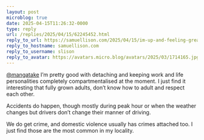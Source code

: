 ```yaml
---
layout: post
microblog: true
date: 2025-04-15T11:26:32-0000
type: reply
url: /replies/2025/04/15/62245452.html
reply_to_url: https://samuellison.com/2025/04/15/im-up-and-feeling-great.html
reply_to_hostname: samuellison.com
reply_to_username: slison
reply_to_avatar: https://avatars.micro.blog/avatars/2025/03/1714165.jpg
---
```

<p><span class="h-card"><a href="https://micro.blog/mangatake@mastodon.social" class="u-url mention">@mangatake</a></span> I’m pretty good with detaching and keeping work and life personalities completely compartmentalised at the moment. I just find it interesting that fully grown adults, don’t know how to adult and respect each other.</p>
<p>Accidents do happen, though mostly during peak hour or when the weather changes but drivers don’t change their manner of driving.</p>
<p>We do get crime, and domestic violence usually has crimes attached too. I just find those are the most common in my locality.</p>
